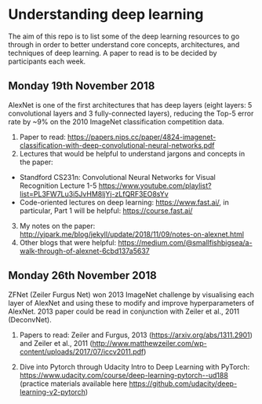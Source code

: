 # Understanding deep learning
The aim of this repo is to list some of the deep learning resources to go through in order to better understand core concepts, architectures, and techniques of deep learning. A paper to read is to be decided by participants each week. 

## Monday 19th November 2018
AlexNet is one of the first architectures that has deep layers (eight layers: 5 convolutional layers and 3 fully-connected layers), reducing the Top-5 error rate by ~9% on the 2010 ImageNet classification competition data.

1. Paper to read: https://papers.nips.cc/paper/4824-imagenet-classification-with-deep-convolutional-neural-networks.pdf
2. Lectures that would be helpful to understand jargons and concepts in the paper: 
  * Standford CS231n: Convolutional Neural Networks for Visual Recognition Lecture 1-5 https://www.youtube.com/playlist?list=PL3FW7Lu3i5JvHM8ljYj-zLfQRF3EO8sYv
  * Code-oriented lectures on deep learning: https://www.fast.ai/, in particular, Part 1 will be helpful: https://course.fast.ai/
3. My notes on the paper: http://yjpark.me/blog/jekyll/update/2018/11/09/notes-on-alexnet.html
4. Other blogs that were helpful: https://medium.com/@smallfishbigsea/a-walk-through-of-alexnet-6cbd137a5637

## Monday 26th November 2018
ZFNet (Zeiler Furgus Net) won 2013 ImageNet challenge by visualising each layer of AlexNet and using these to modify and improve hyperparameters of AlexNet. 2013 paper could be read in conjunction with Zeiler et al., 2011 (DeconvNet).

1. Papers to read: Zeiler and Furgus, 2013 (https://arxiv.org/abs/1311.2901) and Zeiler et al., 2011 (http://www.matthewzeiler.com/wp-content/uploads/2017/07/iccv2011.pdf)

2. Dive into Pytorch through Udacity Intro to Deep Learning with PyTorch: https://www.udacity.com/course/deep-learning-pytorch--ud188 (practice materials available here https://github.com/udacity/deep-learning-v2-pytorch)
